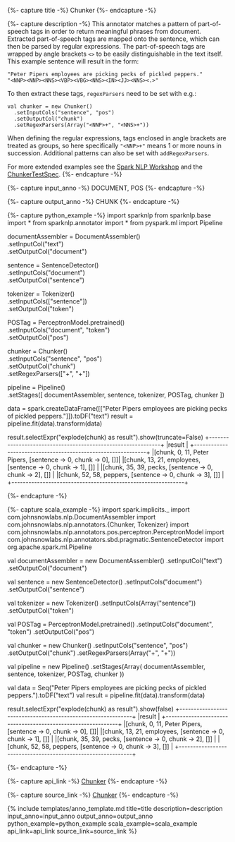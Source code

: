 {%- capture title -%}
Chunker
{%- endcapture -%}

{%- capture description -%}
This annotator matches a pattern of part-of-speech tags in order to return meaningful phrases from document.
Extracted part-of-speech tags are mapped onto the sentence, which can then be parsed by regular expressions.
The part-of-speech tags are wrapped by angle brackets `<>` to be easily distinguishable in the text itself.
This example sentence will result in the form:
```
"Peter Pipers employees are picking pecks of pickled peppers."
"<NNP><NNP><NNS><VBP><VBG><NNS><IN><JJ><NNS><.>"
```
To then extract these tags, `regexParsers` need to be set with e.g.:
```
val chunker = new Chunker()
  .setInputCols("sentence", "pos")
  .setOutputCol("chunk")
  .setRegexParsers(Array("<NNP>+", "<NNS>+"))
```
When defining the regular expressions, tags enclosed in angle brackets are treated as groups, so here specifically
`"<NNP>+"` means 1 or more nouns in succession. Additional patterns can also be set with `addRegexParsers`.

For more extended examples see the [Spark NLP Workshop](https://github.com/JohnSnowLabs/spark-nlp-workshop/blob/2c6dc86a442e9bcf0977af80a980b1eda0621611/tutorials/Certification_Trainings/Public/databricks_notebooks/2.4/3.SparkNLP_Pretrained_Models.ipynb)
and the  [ChunkerTestSpec](https://github.com/JohnSnowLabs/spark-nlp/blob/master/src/test/scala/com/johnsnowlabs/nlp/annotators/ChunkerTestSpec.scala).
{%- endcapture -%}

{%- capture input_anno -%}
DOCUMENT, POS
{%- endcapture -%}

{%- capture output_anno -%}
CHUNK
{%- endcapture -%}

{%- capture python_example -%}
import sparknlp
from sparknlp.base import *
from sparknlp.annotator import *
from pyspark.ml import Pipeline

documentAssembler = DocumentAssembler() \
    .setInputCol("text") \
    .setOutputCol("document")

sentence = SentenceDetector() \
    .setInputCols("document") \
    .setOutputCol("sentence")

tokenizer = Tokenizer() \
    .setInputCols(["sentence"]) \
    .setOutputCol("token")

POSTag = PerceptronModel.pretrained() \
    .setInputCols("document", "token") \
    .setOutputCol("pos")

chunker = Chunker() \
    .setInputCols("sentence", "pos") \
    .setOutputCol("chunk") \
    .setRegexParsers(["<NNP>+", "<NNS>+"])

pipeline = Pipeline() \
    .setStages([
      documentAssembler,
      sentence,
      tokenizer,
      POSTag,
      chunker
    ])

data = spark.createDataFrame([["Peter Pipers employees are picking pecks of pickled peppers."]]).toDF("text")
result = pipeline.fit(data).transform(data)

result.selectExpr("explode(chunk) as result").show(truncate=False)
+-------------------------------------------------------------+
|result                                                       |
+-------------------------------------------------------------+
|[chunk, 0, 11, Peter Pipers, [sentence -> 0, chunk -> 0], []]|
|[chunk, 13, 21, employees, [sentence -> 0, chunk -> 1], []]  |
|[chunk, 35, 39, pecks, [sentence -> 0, chunk -> 2], []]      |
|[chunk, 52, 58, peppers, [sentence -> 0, chunk -> 3], []]    |
+-------------------------------------------------------------+

{%- endcapture -%}

{%- capture scala_example -%}
import spark.implicits._
import com.johnsnowlabs.nlp.DocumentAssembler
import com.johnsnowlabs.nlp.annotators.{Chunker, Tokenizer}
import com.johnsnowlabs.nlp.annotators.pos.perceptron.PerceptronModel
import com.johnsnowlabs.nlp.annotators.sbd.pragmatic.SentenceDetector
import org.apache.spark.ml.Pipeline

val documentAssembler = new DocumentAssembler()
  .setInputCol("text")
  .setOutputCol("document")

val sentence = new SentenceDetector()
  .setInputCols("document")
  .setOutputCol("sentence")

val tokenizer = new Tokenizer()
  .setInputCols(Array("sentence"))
  .setOutputCol("token")

val POSTag = PerceptronModel.pretrained()
  .setInputCols("document", "token")
  .setOutputCol("pos")

val chunker = new Chunker()
  .setInputCols("sentence", "pos")
  .setOutputCol("chunk")
  .setRegexParsers(Array("<NNP>+", "<NNS>+"))

val pipeline = new Pipeline()
  .setStages(Array(
    documentAssembler,
    sentence,
    tokenizer,
    POSTag,
    chunker
  ))

val data = Seq("Peter Pipers employees are picking pecks of pickled peppers.").toDF("text")
val result = pipeline.fit(data).transform(data)

result.selectExpr("explode(chunk) as result").show(false)
+-------------------------------------------------------------+
|result                                                       |
+-------------------------------------------------------------+
|[chunk, 0, 11, Peter Pipers, [sentence -> 0, chunk -> 0], []]|
|[chunk, 13, 21, employees, [sentence -> 0, chunk -> 1], []]  |
|[chunk, 35, 39, pecks, [sentence -> 0, chunk -> 2], []]      |
|[chunk, 52, 58, peppers, [sentence -> 0, chunk -> 3], []]    |
+-------------------------------------------------------------+

{%- endcapture -%}

{%- capture api_link -%}
[Chunker](https://nlp.johnsnowlabs.com/api/com/johnsnowlabs/nlp/annotators/Chunker)
{%- endcapture -%}

{%- capture source_link -%}
[Chunker](https://github.com/JohnSnowLabs/spark-nlp/tree/master/src/main/scala/com/johnsnowlabs/nlp/annotators/Chunker.scala)
{%- endcapture -%}

{% include templates/anno_template.md
title=title
description=description
input_anno=input_anno
output_anno=output_anno
python_example=python_example
scala_example=scala_example
api_link=api_link
source_link=source_link
%}